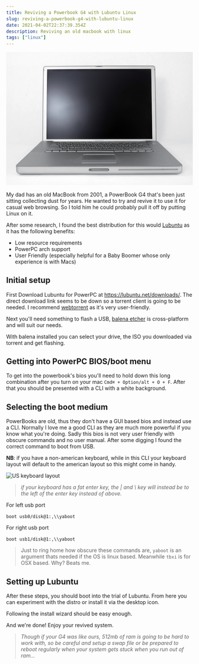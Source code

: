 ```yaml
---
title: Reviving a Powerbook G4 with Lubuntu Linux
slug: reviving-a-powerbook-g4-with-lubuntu-linux
date: 2021-04-02T22:37:39.354Z
description: Reviving an old macbook with linux
tags: ["linux"]
---
```


![Apple PowerBook G4](powerbook_redjar.jpg)

My dad has an old MacBook from 2001, a PowerBook G4 that's been just sitting collecting dust for years. He wanted to try and revive it to use it for casual web browsing. So I told him he could probably pull it off by putting Linux on it.

After some research, I found the best distribution for this would [Lubuntu](https://lubuntu.net/) as it has the following benefits:

* Low resource requirements
* PowerPC arch support
* User Friendly (especially helpful for a Baby Boomer whose only experience is with Macs)

## Initial setup

First Download Lubuntu for PowerPC at <https://lubuntu.net/downloads/>. The direct download link seems to be down so a torrent client is going to be needed. I recommend [webtorrent](http://webtorrent.io) as it's very user-friendly.

Next you'll need something to flash a USB, [balena etcher](https://www.balena.io/etcher/) is cross-platform and will suit our needs.

With balena installed you can select your drive, the ISO you downloaded via torrent and get flashing.

## Getting into PowerPC BIOS/boot menu

To get into the powerbook's bios you'll need to hold down this long combination after you turn on your mac `Cmd⌘ + Option/alt + O + F`.
After that you should be presented with a CLI with a white background.

## Selecting the boot medium

PowerBooks are old, thus they don't have a GUI based bios and instead use a CLI. Normally I love me a good CLI as they are much more powerful if you know what you're doing. Sadly this bios is not very user friendly with obscure commands and no user manual. After some digging I found the correct command to boot from USB.

**NB**: if you have a non-american keyboard, while in this CLI your keyboard layout
will default to the american layout so this might come in handy.

![US keyboard layout](https://upload.wikimedia.org/wikipedia/commons/thumb/5/51/KB_United_States-NoAltGr.svg/400px-KB_United_States-NoAltGr.svg.png)

> *if your keyboard has a fat enter key, the | and \ key will instead be to the left of the enter key instead of above.*

For left usb port

```
boot usb0/disk@1:,\\yaboot
```

For right usb port

```
boot usb1/disk@1:,\\yaboot
```

> Just to ring home how obscure these commands are, `yaboot` is an argument thats needed if the OS is linux based. Meanwhile `tbxi` is for OSX based. Why? Beats me.

## Setting up Lubuntu

After these steps, you should boot into the trial of Lubuntu. From here you can experiment with the distro or install it via the desktop icon.

Following the install wizard should be easy enough.

And we're done! Enjoy your revived system.

> *Though if your G4 was like ours, 512mb of ram is going to be hard to work with, so be careful and setup a swap file or be prepared to reboot regularly when your system gets stuck when you run out of ram...*